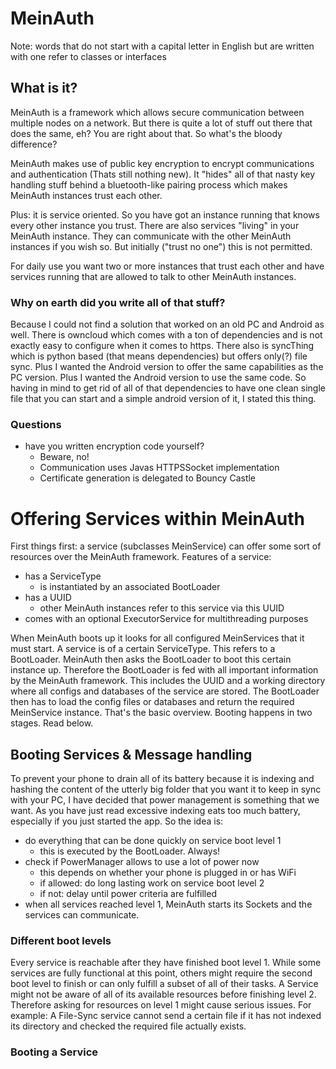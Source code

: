 # MeinAuth
Note: words that do not start with a capital letter in English but are written with one refer to classes or interfaces
## What is it?
MeinAuth is a framework which allows secure communication between multiple nodes on a network.
But there is quite a lot of stuff out there that does the same, eh?
You are right about that. So what's the bloody difference?

MeinAuth makes use of public key encryption to encrypt communications and authentication (Thats still nothing new).
It "hides" all of that nasty key handling stuff behind a bluetooth-like pairing process which makes MeinAuth instances trust each other.

Plus: it is service oriented. So you have got an instance running that knows every other instance you trust.
There are also services "living" in your MeinAuth instance. They can communicate with the other MeinAuth instances if you wish so. 
But initially ("trust no one") this is not permitted. 

For daily use you want two or more instances that trust each other and have services running that are allowed to talk to other MeinAuth instances.

### Why on earth did you write all of that stuff?
Because I could not find a solution that worked on an old PC and Android as well. There is owncloud which comes with a ton of dependencies and is not exactly easy to configure when it comes to https. 
There also is syncThing which is python based (that means dependencies) but offers only(?) file sync.
Plus I wanted the Android version to offer the same capabilities as the PC version.
Plus I wanted the Android version to use the same code.
So having in mind to get rid of all of that dependencies to have one clean single file that you can start and a simple android version of it, I stated this thing.

### Questions
- have you written encryption code yourself?
  - Beware, no! 
  - Communication uses Javas HTTPSSocket implementation
  - Certificate generation is delegated to Bouncy Castle
# Offering Services within MeinAuth
First things first: a service (subclasses MeinService) can offer some sort of resources over the MeinAuth framework.
Features of a service:
- has a ServiceType
    - is instantiated by an associated BootLoader
- has a UUID
  - other MeinAuth instances refer to this service via this UUID
- comes with an optional ExecutorService for multithreading purposes

When MeinAuth boots up it looks for all configured MeinServices that it must start.
A service is of a certain ServiceType. This refers to a BootLoader. 
MeinAuth then asks the BootLoader to boot this certain instance up.
Therefore the BootLoader is fed with all important information by the MeinAuth framework. 
This includes the UUID and a working directory where all configs and databases of the service are stored.
The BootLoader then has to load the config files or databases and return the required MeinService instance.
That's the basic overview. Booting happens in two stages. Read below. 
## Booting Services & Message handling
To prevent your phone to drain all of its battery because it is indexing and hashing the content of the utterly big folder that you want it to keep in sync with your PC,
I have decided that power management is something that we want. 
As you have just read excessive indexing eats too much battery, especially if you just started the app.
So the idea is:
- do everything that can be done quickly on service boot level 1
  - this is executed by the BootLoader. Always!
- check if PowerManager allows to use a lot of power now
  - this depends on whether your phone is plugged in or has WiFi
  - if allowed: do long lasting work on service boot level 2
  - if not: delay until power criteria are fulfilled
- when all services reached level 1, MeinAuth starts its Sockets and the services can communicate.

### Different boot levels
Every service is reachable after they have finished boot level 1. 
While some services are fully functional at this point, others might require the second boot level to finish or can only fulfill a subset of all of their tasks.
A Service might not be aware of all of its available resources before finishing level 2. Therefore asking for resources on level 1 might cause serious issues.
For example: A File-Sync service cannot send a certain file if it has not indexed its directory and checked the required file actually exists.
### Booting a Service

